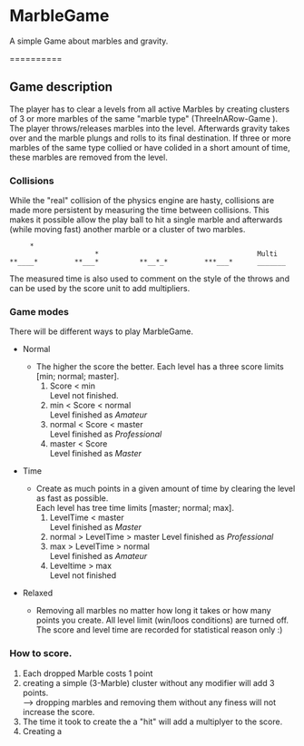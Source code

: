 # MarbleGame
A simple Game about marbles and gravity.

==========



## Game description
The player has to clear a levels from all active Marbles by creating clusters of 3 or more marbles of the same "marble type" (ThreeInARow-Game ).  
The player throws/releases marbles into the level. Afterwards gravity takes over and the marble plungs and rolls to its final destination. If three or more marbles of the same type collied or have colided in a short amount of time, these marbles are removed from the level.  

### Collisions 
While the "real" collision of the physics engine are hasty, collisions are made more persistent by measuring the time between collisions. This makes it possible allow the play ball to hit a single marble and afterwards (while moving fast) another marble or a cluster of two marbles.

	     *
	         			 *				                         Multi
	**____*			**___*			**__*_*		    ***___*      _______

The measured time is also used to comment on the style of the throws and can be used by the score unit to add multipliers.

### Game modes 
There will be different ways to play MarbleGame.

* Normal
 	+ The higher the score the better. Each level has a three score limits [min; normal; master]. 
 		1. Score < min  
 			Level not finished.
 		2. min < Score < normal  
 			Level finished as *Amateur*
 		3. normal < Score < master  
 			Level finished as *Professional*
 		4. master < Score  
 			Level finished as *Master*	
* Time 
 	+ Create as much points in a given amount of time by clearing the level as fast as possible.  
 	Each level has tree time limits [master; normal; max].
		1. LevelTime < master  
			Level finished as *Master*
		2. normal > LevelTime > master
			Level finished as *Professional*
		3. max > LevelTime > normal  
			Level finished as *Amateur*
		4. Leveltime > max  
			Level not finished

* Relaxed 
 	- Removing all marbles no matter how long it takes or how many points you create. All  level limit (win/loos conditions) are turned off. The score and level time are recorded for statistical reason only :)


### How to score.

1. Each dropped Marble costs 1 point
2. creating a simple (3-Marble) cluster without any modifier will add 3 points.  
--> dropping marbles and removing them without any finess will not increase the score.
3. The time it took to create the a "hit" will add a multiplyer to the score.
4. Creating a 

